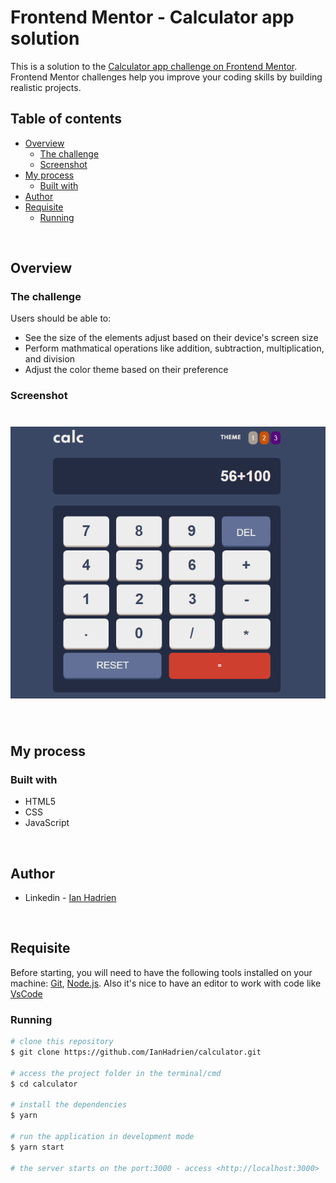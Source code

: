 # Frontend Mentor - Calculator app solution

This is a solution to the [Calculator app challenge on Frontend Mentor](https://www.frontendmentor.io/challenges/calculator-app-9lteq5N29). Frontend Mentor challenges help you improve your coding skills by building realistic projects. 

## Table of contents

- [Overview](#overview)
  - [The challenge](#the-challenge)
  - [Screenshot](#screenshot)
- [My process](#my-process)
  - [Built with](#built-with)
- [Author](#author)
- [Requisite](#requisite)
  - [Running](#running)

<br>

## Overview

### The challenge

Users should be able to:

- See the size of the elements adjust based on their device's screen size
- Perform mathmatical operations like addition, subtraction, multiplication, and division
- Adjust the color theme based on their preference


### Screenshot

<h1 align="center">
  <img alt="Readme" title="Readme" src="./assets/Gif.gif">
</h1>

<br>

## My process

### Built with

- HTML5
- CSS
- JavaScript

<br>


## Author

- Linkedin - [Ian Hadrien](https://www.linkedin.com/in/ian-hadrien-8051181b1/)

<br>

## Requisite

Before starting, you will need to have the following tools installed on your machine: [Git](https://git-scm.com/downloads), [Node.js](https://nodejs.org/en/).
Also it's nice to have an editor to work with code like [VsCode](https://code.visualstudio.com/)


### Running

```bash
# clone this repository
$ git clone https://github.com/IanHadrien/calculator.git

# access the project folder in the terminal/cmd
$ cd calculator

# install the dependencies
$ yarn

# run the application in development mode
$ yarn start

# the server starts on the port:3000 - access <http://localhost:3000>
```
